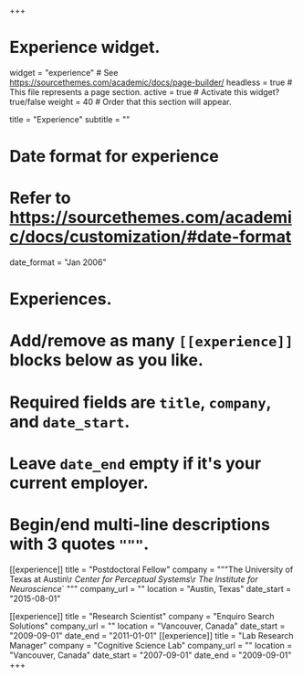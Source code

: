 +++
# Experience widget.
widget = "experience"  # See https://sourcethemes.com/academic/docs/page-builder/
headless = true  # This file represents a page section.
active = true  # Activate this widget? true/false
weight = 40  # Order that this section will appear.

title = "Experience"
subtitle = ""

# Date format for experience
#   Refer to https://sourcethemes.com/academic/docs/customization/#date-format
date_format = "Jan 2006"

# Experiences.
#   Add/remove as many `[[experience]]` blocks below as you like.
#   Required fields are `title`, `company`, and `date_start`.
#   Leave `date_end` empty if it's your current employer.
#   Begin/end multi-line descriptions with 3 quotes `"""`.
[[experience]]
  title = "Postdoctoral Fellow"
  company = """The University of Texas at Austin\r
*Center for Perceptual Systems*\r 
*The Institute for Neuroscience*`
"""
  company_url = ""
  location = "Austin, Texas"
  date_start = "2015-08-01"

[[experience]]
  title = "Research Scientist"
  company = "Enquiro Search Solutions"
  company_url = ""
  location = "Vancouver, Canada"
  date_start = "2009-09-01"
  date_end   = "2011-01-01"
[[experience]]
  title = "Lab Research Manager"
  company = "Cognitive Science Lab"
  company_url = ""
  location = "Vancouver, Canada"
  date_start = "2007-09-01"
  date_end   = "2009-09-01"
+++
